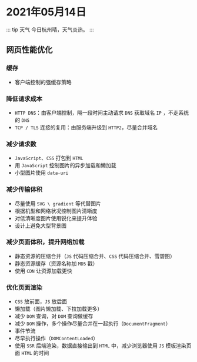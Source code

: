 # 2021年05月14日

::: tip 天气
今日杭州晴，天气炎热。
:::

## 网页性能优化

### 缓存

- 客户端控制的强缓存策略

### 降低请求成本

- `HTTP DNS`：由客户端控制，隔一段时间主动请求 `DNS` 获取域名 `IP` ，不走系统的 `DNS`
- `TCP / TLS` 连接的复用：由服务端升级到 `HTTP2`，尽量合并域名

### 减少请求数

- `JavaScript`、`CSS` 打包到 `HTML`
- 用 `JavaScript` 控制图片的异步加载和懒加载
- 小型图片使用 `data-uri`

### 减少传输体积

- 尽量使用 `SVG \ gradient` 等代替图片
- 根据机型和网络状况控制图片清晰度
- 对低清晰度图片使用锐化来提升体验
- 设计上避免大型背景图

### 减少页面体积，提升网络加载

- 静态资源的压缩合并（`JS` 代码压缩合并、`CSS` 代码压缩合并、雪碧图）
- 静态资源缓存（资源名称加 `MD5` 戳）
- 使用 `CDN` 让资源加载更快

### 优化页面渲染

- `CSS` 放前面，`JS` 放后面
- 懒加载（图片懒加载、下拉加载更多）
- 减少 `DOM` 查询，对 `DOM` 查询做缓存
- 减少 `DOM` 操作，多个操作尽量合并在一起执行（`DocumentFragment`）
- 事件节流
- 尽早执行操作（`DOMContentLoaded`）
- 使用 `SSR` 后端渲染，数据直接输出到 `HTML` 中，减少浏览器使用 `JS` 模板渲染页面 `HTML` 的时间
